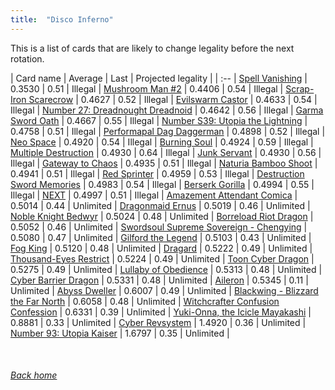 ```yaml
---
title:  "Disco Inferno"
---
```


This is a list of cards that are likely to change legality before the next rotation.

| Card name | Average | Last | Projected legality |
| :-- |
[Spell Vanishing](https://db.ygoprodeck.com/card/?search=Spell%20Vanishing) | 0.3530 | 0.51 | Illegal |
[Mushroom Man #2](https://db.ygoprodeck.com/card/?search=Mushroom%20Man%20#2) | 0.4406 | 0.54 | Illegal |
[Scrap-Iron Scarecrow](https://db.ygoprodeck.com/card/?search=Scrap-Iron%20Scarecrow) | 0.4627 | 0.52 | Illegal |
[Evilswarm Castor](https://db.ygoprodeck.com/card/?search=Evilswarm%20Castor) | 0.4633 | 0.54 | Illegal |
[Number 27: Dreadnought Dreadnoid](https://db.ygoprodeck.com/card/?search=Number%2027:%20Dreadnought%20Dreadnoid) | 0.4642 | 0.56 | Illegal |
[Garma Sword Oath](https://db.ygoprodeck.com/card/?search=Garma%20Sword%20Oath) | 0.4667 | 0.55 | Illegal |
[Number S39: Utopia the Lightning](https://db.ygoprodeck.com/card/?search=Number%20S39:%20Utopia%20the%20Lightning) | 0.4758 | 0.51 | Illegal |
[Performapal Dag Daggerman](https://db.ygoprodeck.com/card/?search=Performapal%20Dag%20Daggerman) | 0.4898 | 0.52 | Illegal |
[Neo Space](https://db.ygoprodeck.com/card/?search=Neo%20Space) | 0.4920 | 0.54 | Illegal |
[Burning Soul](https://db.ygoprodeck.com/card/?search=Burning%20Soul) | 0.4924 | 0.59 | Illegal |
[Multiple Destruction](https://db.ygoprodeck.com/card/?search=Multiple%20Destruction) | 0.4930 | 0.64 | Illegal |
[Junk Servant](https://db.ygoprodeck.com/card/?search=Junk%20Servant) | 0.4930 | 0.56 | Illegal |
[Gateway to Chaos](https://db.ygoprodeck.com/card/?search=Gateway%20to%20Chaos) | 0.4935 | 0.51 | Illegal |
[Naturia Bamboo Shoot](https://db.ygoprodeck.com/card/?search=Naturia%20Bamboo%20Shoot) | 0.4941 | 0.51 | Illegal |
[Red Sprinter](https://db.ygoprodeck.com/card/?search=Red%20Sprinter) | 0.4959 | 0.53 | Illegal |
[Destruction Sword Memories](https://db.ygoprodeck.com/card/?search=Destruction%20Sword%20Memories) | 0.4983 | 0.54 | Illegal |
[Berserk Gorilla](https://db.ygoprodeck.com/card/?search=Berserk%20Gorilla) | 0.4994 | 0.55 | Illegal |
[NEXT](https://db.ygoprodeck.com/card/?search=NEXT) | 0.4997 | 0.51 | Illegal |
[Amazement Attendant Comica](https://db.ygoprodeck.com/card/?search=Amazement%20Attendant%20Comica) | 0.5014 | 0.44 | Unlimited |
[Dragonmaid Ernus](https://db.ygoprodeck.com/card/?search=Dragonmaid%20Ernus) | 0.5019 | 0.46 | Unlimited |
[Noble Knight Bedwyr](https://db.ygoprodeck.com/card/?search=Noble%20Knight%20Bedwyr) | 0.5024 | 0.48 | Unlimited |
[Borreload Riot Dragon](https://db.ygoprodeck.com/card/?search=Borreload%20Riot%20Dragon) | 0.5052 | 0.46 | Unlimited |
[Swordsoul Supreme Sovereign - Chengying](https://db.ygoprodeck.com/card/?search=Swordsoul%20Supreme%20Sovereign%20-%20Chengying) | 0.5080 | 0.47 | Unlimited |
[Gilford the Legend](https://db.ygoprodeck.com/card/?search=Gilford%20the%20Legend) | 0.5103 | 0.43 | Unlimited |
[Fog King](https://db.ygoprodeck.com/card/?search=Fog%20King) | 0.5120 | 0.48 | Unlimited |
[Dragard](https://db.ygoprodeck.com/card/?search=Dragard) | 0.5222 | 0.49 | Unlimited |
[Thousand-Eyes Restrict](https://db.ygoprodeck.com/card/?search=Thousand-Eyes%20Restrict) | 0.5224 | 0.49 | Unlimited |
[Toon Cyber Dragon](https://db.ygoprodeck.com/card/?search=Toon%20Cyber%20Dragon) | 0.5275 | 0.49 | Unlimited |
[Lullaby of Obedience](https://db.ygoprodeck.com/card/?search=Lullaby%20of%20Obedience) | 0.5313 | 0.48 | Unlimited |
[Cyber Barrier Dragon](https://db.ygoprodeck.com/card/?search=Cyber%20Barrier%20Dragon) | 0.5331 | 0.48 | Unlimited |
[Aileron](https://db.ygoprodeck.com/card/?search=Aileron) | 0.5345 | 0.11 | Unlimited |
[Abyss Dweller](https://db.ygoprodeck.com/card/?search=Abyss%20Dweller) | 0.6007 | 0.49 | Unlimited |
[Blackwing - Blizzard the Far North](https://db.ygoprodeck.com/card/?search=Blackwing%20-%20Blizzard%20the%20Far%20North) | 0.6058 | 0.48 | Unlimited |
[Witchcrafter Confusion Confession](https://db.ygoprodeck.com/card/?search=Witchcrafter%20Confusion%20Confession) | 0.6331 | 0.39 | Unlimited |
[Yuki-Onna, the Icicle Mayakashi](https://db.ygoprodeck.com/card/?search=Yuki-Onna,%20the%20Icicle%20Mayakashi) | 0.8881 | 0.33 | Unlimited |
[Cyber Revsystem](https://db.ygoprodeck.com/card/?search=Cyber%20Revsystem) | 1.4920 | 0.36 | Unlimited |
[Number 93: Utopia Kaiser](https://db.ygoprodeck.com/card/?search=Number%2093:%20Utopia%20Kaiser) | 1.6797 | 0.35 | Unlimited |

<br>

###### [Back home](index)